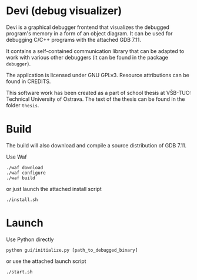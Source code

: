 Devi (debug visualizer)
=======================

Devi is a graphical debugger frontend that visualizes the debugged
program's memory in a form of an object diagram. It can be used for
debugging C/C++ programs with the attached GDB 7.11.

It contains a self-contained communication library that can be adapted
to work with various other debuggers (it can be found in the package
`debugger`).

The application is licensed under GNU GPLv3.
Resource attributions can be found in CREDITS.

This software work has been created as a part of school thesis
at VŠB-TUO: Technical University of Ostrava. The text of the thesis
can be found in the folder `thesis`.

Build
=====
The build will also download and compile a source distribution of GDB 7.11.

Use Waf
```
./waf download
./waf configure
./waf build
```
or just launch the attached install script
```
./install.sh
```

Launch
======
Use Python directly
```
python gui/initialize.py [path_to_debugged_binary]
```
or use the attached launch script
```
./start.sh
```

